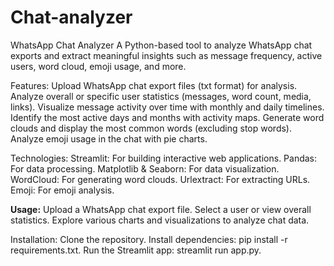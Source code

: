 # Chat-analyzer
WhatsApp Chat Analyzer
A Python-based tool to analyze WhatsApp chat exports and extract meaningful insights such as message frequency, active users, word cloud, emoji usage, and more.

Features:
Upload WhatsApp chat export files (txt format) for analysis.
Analyze overall or specific user statistics (messages, word count, media, links).
Visualize message activity over time with monthly and daily timelines.
Identify the most active days and months with activity maps.
Generate word clouds and display the most common words (excluding stop words).
Analyze emoji usage in the chat with pie charts.

Technologies:
Streamlit: For building interactive web applications.
Pandas: For data processing.
Matplotlib & Seaborn: For data visualization.
WordCloud: For generating word clouds.
Urlextract: For extracting URLs.
Emoji: For emoji analysis.

**Usage:**
Upload a WhatsApp chat export file.
Select a user or view overall statistics.
Explore various charts and visualizations to analyze chat data.

Installation:
Clone the repository.
Install dependencies: pip install -r requirements.txt.
Run the Streamlit app: streamlit run app.py.
